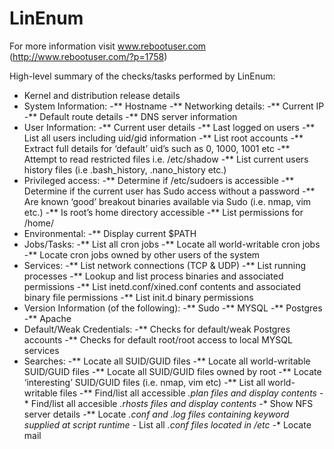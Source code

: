 # LinEnum
For more information visit www.rebootuser.com (http://www.rebootuser.com/?p=1758)

High-level summary of the checks/tasks performed by LinEnum:

* Kernel and distribution release details
* System Information:
-** Hostname
-** Networking details:
-** Current IP
-** Default route details
-** DNS server information
* User Information:
-** Current user details
-** Last logged on users
-** List all users including uid/gid information
-** List root accounts
-** Extract full details for ‘default’ uid’s such as 0, 1000, 1001 etc
-** Attempt to read restricted files i.e. /etc/shadow
-** List current users history files (i.e .bash_history, .nano_history etc.)
* Privileged access:
-** Determine if /etc/sudoers is accessible
-** Determine if the current user has Sudo access without a password
-** Are known ‘good’ breakout binaries available via Sudo (i.e. nmap, vim etc.)
-** Is root’s home directory accessible
-** List permissions for /home/
* Environmental:
-** Display current $PATH
* Jobs/Tasks:
-** List all cron jobs
-** Locate all world-writable cron jobs
-** Locate cron jobs owned by other users of the system
* Services:
-** List network connections (TCP & UDP)
-** List running processes
-** Lookup and list process binaries and associated permissions
-** List inetd.conf/xined.conf contents and associated binary file permissions
-** List init.d binary permissions
* Version Information (of the following):
-** Sudo
-** MYSQL
-** Postgres
-** Apache
* Default/Weak Credentials:
-** Checks for default/weak Postgres accounts
-** Checks for default root/root access to local MYSQL services
* Searches:
-** Locate all SUID/GUID files
-** Locate all world-writable SUID/GUID files
-** Locate all SUID/GUID files owned by root
-** Locate ‘interesting’ SUID/GUID files (i.e. nmap, vim etc)
-** List all world-writable files
-** Find/list all accessible *.plan files and display contents
-** Find/list all accesible *.rhosts files and display contents
-** Show NFS server details
-** Locate *.conf and *.log files containing keyword supplied at script runtime
-** List all *.conf files located in /etc
-** Locate mail
